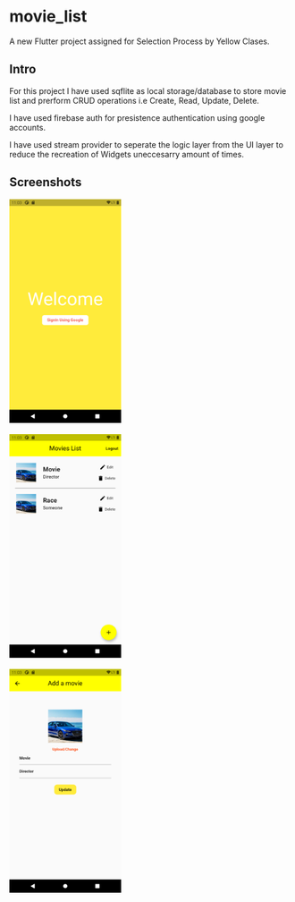 # movie_list

A new Flutter project assigned for Selection Process by Yellow Clases.

## Intro

For this project I have used sqflite as local storage/database to store movie list and prerform CRUD operations
i.e Create, Read, Update, Delete.

I have used firebase auth for presistence authentication using google accounts.

I have used stream provider to seperate the logic layer from the UI layer to reduce the recreation of Widgets uneccesarry amount of times.

## Screenshots

<img src = "/screenshots/Screenshot_1629105842.png" width="200" height="400"/>
<br><br>
<img src = "/screenshots/Screenshot_1629105827.png" width="200" height="400"/>
<br><br>
<img src = "/screenshots/Screenshot_1629105837.png" width="200" height="400"/>
